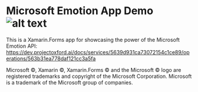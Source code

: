 # Microsoft Emotion App Demo ![alt text](https://build.mobile.azure.com/v0.1/apps/bb74a095-67de-426f-a293-809a84c49200/branches/master/badge "iOS Build")

This is a Xamarin.Forms app for showcasing the power of the Microsoft Emotion API:
https://dev.projectoxford.ai/docs/services/5639d931ca73072154c1ce89/operations/563b31ea778daf121cc3a5fa

Microsoft ©, Xamarin ©, Xamarin.Forms © and the Microsoft © logo are registered trademarks and copyright of the Microsoft Corporation.
Microsoft is a trademark of the Microsoft group of companies.
